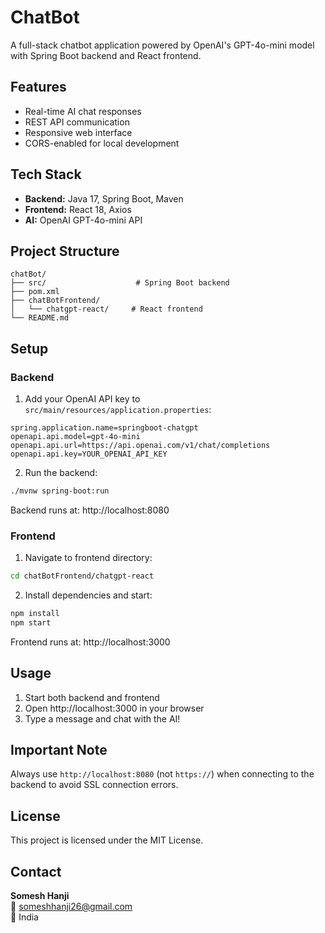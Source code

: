 # ChatBot

A full-stack chatbot application powered by OpenAI's GPT-4o-mini model with Spring Boot backend and React frontend.

## Features

- Real-time AI chat responses
- REST API communication
- Responsive web interface
- CORS-enabled for local development

## Tech Stack

- **Backend:** Java 17, Spring Boot, Maven
- **Frontend:** React 18, Axios
- **AI:** OpenAI GPT-4o-mini API

## Project Structure

```
chatBot/
├── src/                    # Spring Boot backend
├── pom.xml
├── chatBotFrontend/
│   └── chatgpt-react/     # React frontend
└── README.md
```

## Setup

### Backend

1. Add your OpenAI API key to `src/main/resources/application.properties`:
```properties
spring.application.name=springboot-chatgpt
openapi.api.model=gpt-4o-mini
openapi.api.url=https://api.openai.com/v1/chat/completions
openapi.api.key=YOUR_OPENAI_API_KEY
```

2. Run the backend:
```bash
./mvnw spring-boot:run
```
Backend runs at: http://localhost:8080

### Frontend

1. Navigate to frontend directory:
```bash
cd chatBotFrontend/chatgpt-react
```

2. Install dependencies and start:
```bash
npm install
npm start
```
Frontend runs at: http://localhost:3000

## Usage

1. Start both backend and frontend
2. Open http://localhost:3000 in your browser
3. Type a message and chat with the AI!

## Important Note

Always use `http://localhost:8080` (not `https://`) when connecting to the backend to avoid SSL connection errors.

## License

This project is licensed under the MIT License.

## Contact

**Somesh Hanji**  
📧 someshhanji26@gmail.com  
📍 India
